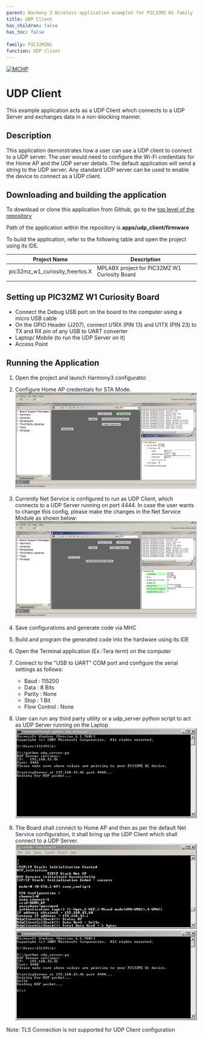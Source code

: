 ```yaml
---
parent: Harmony 3 Wireless application examples for PIC32MZ W1 family
title: UDP Client
has_children: false
has_toc: false

family: PIC32MZW1
function: UDP Client
---
```


[![MCHP](https://www.microchip.com/ResourcePackages/Microchip/assets/dist/images/logo.png)](https://www.microchip.com)

# UDP Client 

This example application acts as a UDP Client which connects to a UDP Server and exchanges data in a non-blocking manner.

## Description

This application demonstrates how a user can use a UDP client to connect to a UDP server. The user would need to configure the Wi-Fi credentials for the Home AP and the UDP server details. The default application will send a string to the UDP server. Any standard UDP server can be used to enable the device to connect as a UDP client.

## Downloading and building the application

To download or clone this application from Github, go to the [top level of the repository](https://github.com/Microchip-MPLAB-Harmony/wireless_apps_pic32mzw1_wfi32e01)


Path of the application within the repository is **apps/udp_client/firmware** 

To build the application, refer to the following table and open the project using its IDE.

| Project Name      | Description                                    |
| ----------------- | ---------------------------------------------- |
| pic32mz_w1_curiosity_freertos.X | MPLABX project for PIC32MZ W1 Curiosity Board |
|||

## Setting up PIC32MZ W1 Curiosity Board

- Connect the Debug USB port on the board to the computer using a micro USB cable
- On the GPIO Header (J207), connect U1RX (PIN 13) and U1TX (PIN 23) to TX and RX pin of any USB to UART converter
- Laptop/ Mobile (to run the UDP Server on it)
- Access Point

## Running the Application

1. Open the project and launch Harmony3 configurator.
2.	Configure Home AP credentials for STA Mode.
![MHC](images/configurator.png)

3. Currently Net Service is configured to run as UDP Client, which connects to a UDP Server running on port 4444. In case the user wants to change this config, please make the changes in the Net Service Module as shown below:
![MHC](images/netservice_configurator.png)

4.	Save configurations and generate code via MHC 
5.	Build and program the generated code into the hardware using its IDE
6. Open the Terminal application (Ex.:Tera term) on the computer
7. Connect to the "USB to UART" COM port and configure the serial settings as follows:
    - Baud : 115200
    - Data : 8 Bits
    - Parity : None
    - Stop : 1 Bit
    - Flow Control : None

9. User can run any third party utility or a udp_server python script to act as UDP Server running on the Laptop 
![System Console](images/system_init_console.png)

8.	The Board shall connect to Home AP and then as per the default Net Service configuration, it shall bring up the UDP Client which shall connect to a UDP Server.
![System Console](images/dut_console.png)
![System Console](images/system_console.png)

Note: TLS Connection is not supported for UDP Client configuration
